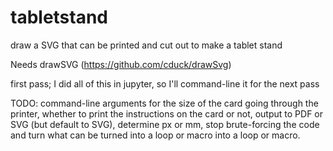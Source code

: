 # tabletstand
draw a SVG that can be printed and cut out to make a tablet stand

Needs drawSVG (https://github.com/cduck/drawSvg)

first pass; I did all of this in jupyter, so I'll command-line it for the next pass

TODO: command-line arguments for the size of the card going through the printer, whether to print the instructions on the card or not, output to PDF or SVG (but default to SVG), determine px or mm, stop brute-forcing the code and turn what can be turned into a loop or macro into a loop or macro.
